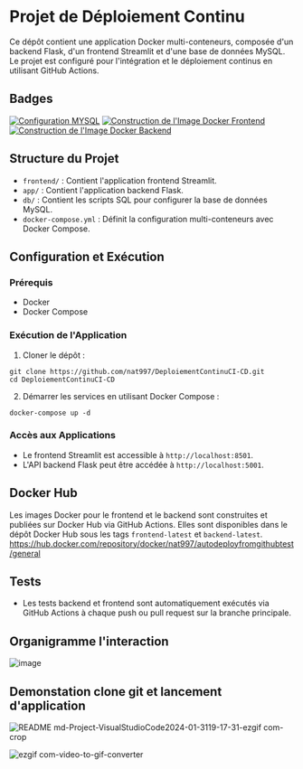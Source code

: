 # Projet de Déploiement Continu

Ce dépôt contient une application Docker multi-conteneurs, composée d'un backend Flask, d'un frontend Streamlit et d'une base de données MySQL. Le projet est configuré pour l'intégration et le déploiement continus en utilisant GitHub Actions.

## Badges

[![Configuration MYSQL](https://github.com/nat997/DeploiementContinuCI-CD/actions/workflows/mysqlsetup.yml/badge.svg)](https://github.com/nat997/DeploiementContinuCI-CD/actions/workflows/mysqlsetup.yml)
[![Construction de l'Image Docker Frontend](https://github.com/nat997/DeploiementContinuCI-CD/actions/workflows/frontend_build.yml/badge.svg)](https://github.com/nat997/DeploiementContinuCI-CD/actions/workflows/frontend_build.yml)
[![Construction de l'Image Docker Backend](https://github.com/nat997/DeploiementContinuCI-CD/actions/workflows/backend_build.yml/badge.svg)](https://github.com/nat997/DeploiementContinuCI-CD/actions/workflows/backend_build.yml)

## Structure du Projet

- `frontend/` : Contient l'application frontend Streamlit.
- `app/` : Contient l'application backend Flask.
- `db/` : Contient les scripts SQL pour configurer la base de données MySQL.
- `docker-compose.yml` : Définit la configuration multi-conteneurs avec Docker Compose.

## Configuration et Exécution

### Prérequis
- Docker
- Docker Compose

### Exécution de l'Application

1. Cloner le dépôt :
```
git clone https://github.com/nat997/DeploiementContinuCI-CD.git
cd DeploiementContinuCI-CD
```
2. Démarrer les services en utilisant Docker Compose :
```
docker-compose up -d
```
### Accès aux Applications
- Le frontend Streamlit est accessible à `http://localhost:8501`.
- L'API backend Flask peut être accédée à `http://localhost:5001`.

## Docker Hub

Les images Docker pour le frontend et le backend sont construites et publiées sur Docker Hub via GitHub Actions. Elles sont disponibles dans le dépôt Docker Hub sous les tags `frontend-latest` et `backend-latest`.
https://hub.docker.com/repository/docker/nat997/autodeployfromgithubtest/general

## Tests

- Les tests backend et frontend sont automatiquement exécutés via GitHub Actions à chaque push ou pull request sur la branche principale.

## Organigramme l'interaction 
![image](https://github.com/nat997/DeploiementContinuCI-CD/assets/67456959/9f20e3ab-df08-4fea-b1ac-96e70e011bf0)

## Demonstation clone git et lancement d'application
![README md-Project-VisualStudioCode2024-01-3119-17-31-ezgif com-crop](https://github.com/nat997/DeploiementContinuCI-CD/assets/67456959/083bfb64-2151-49d6-9cc9-9a8fc332000c)

![ezgif com-video-to-gif-converter](https://github.com/nat997/DeploiementContinuCI-CD/assets/67456959/f9ef7dbe-dce4-4534-835d-efa8e890d32d)
